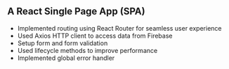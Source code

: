 ## A React Single Page App (SPA)
* Implemented routing using React Router for seamless user experience
* Used Axios HTTP client to access data from Firebase
* Setup form and form validation
* Used lifecycle methods to improve performance
* Implemented global error handler
